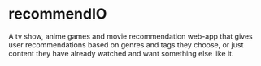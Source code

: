 # recommendIO
A tv show, anime games and movie recommendation web-app that gives user recommendations based on genres and tags they choose, or just content they have already watched and want something else like it.
